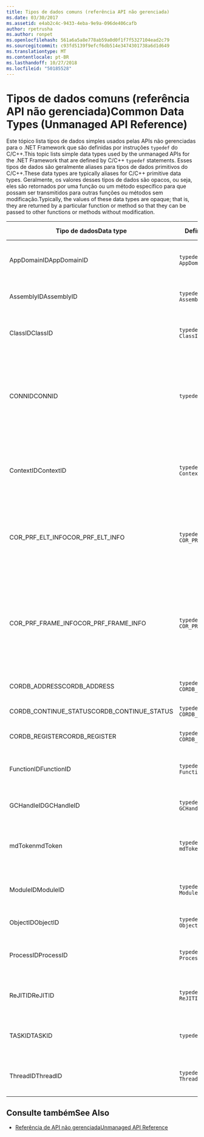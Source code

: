 ```yaml
---
title: Tipos de dados comuns (referência API não gerenciada)
ms.date: 03/30/2017
ms.assetid: e4ab2c4c-9433-4eba-9e9a-096de406cafb
author: rpetrusha
ms.author: ronpet
ms.openlocfilehash: 561a6a5a8e778ab59a0d0f1f7f5327104ead2c79
ms.sourcegitcommit: c93fd5139f9efcf6db514e3474301738a6d1d649
ms.translationtype: MT
ms.contentlocale: pt-BR
ms.lasthandoff: 10/27/2018
ms.locfileid: "50185528"
---
```

# <a name="common-data-types-unmanaged-api-reference"></a><span data-ttu-id="dba00-102">Tipos de dados comuns (referência API não gerenciada)</span><span class="sxs-lookup"><span data-stu-id="dba00-102">Common Data Types (Unmanaged API Reference)</span></span>
<span data-ttu-id="dba00-103">Este tópico lista tipos de dados simples usados pelas APIs não gerenciadas para o .NET Framework que são definidas por instruções `typedef` do C/C++.</span><span class="sxs-lookup"><span data-stu-id="dba00-103">This topic lists simple data types used by the unmanaged APIs for the .NET Framework that are defined by C/C++ `typedef` statements.</span></span> <span data-ttu-id="dba00-104">Esses tipos de dados são geralmente aliases para tipos de dados primitivos do C/C++.</span><span class="sxs-lookup"><span data-stu-id="dba00-104">These data types are typically aliases for C/C++ primitive data types.</span></span> <span data-ttu-id="dba00-105">Geralmente, os valores desses tipos de dados são opacos, ou seja, eles são retornados por uma função ou um método específico para que possam ser transmitidos para outras funções ou métodos sem modificação.</span><span class="sxs-lookup"><span data-stu-id="dba00-105">Typically, the values of these data types are opaque; that is, they are returned by a particular function or method so that they can be passed to other functions or methods without modification.</span></span>  
  
|<span data-ttu-id="dba00-106">Tipo de dados</span><span class="sxs-lookup"><span data-stu-id="dba00-106">Data type</span></span>|<span data-ttu-id="dba00-107">Definição</span><span class="sxs-lookup"><span data-stu-id="dba00-107">Definition</span></span>|<span data-ttu-id="dba00-108">Definido em</span><span class="sxs-lookup"><span data-stu-id="dba00-108">Defined in</span></span>|<span data-ttu-id="dba00-109">Descrição</span><span class="sxs-lookup"><span data-stu-id="dba00-109">Description</span></span>|  
|---------------|----------------|----------------|-----------------|  
|<span data-ttu-id="dba00-110">AppDomainID</span><span class="sxs-lookup"><span data-stu-id="dba00-110">AppDomainID</span></span>|`typedef UINT_PTR AppDomainID;`|<span data-ttu-id="dba00-111">corprof.h</span><span class="sxs-lookup"><span data-stu-id="dba00-111">corprof.h</span></span>|<span data-ttu-id="dba00-112">O identificador de um domínio de aplicativo.</span><span class="sxs-lookup"><span data-stu-id="dba00-112">The identifier of an application domain.</span></span>|  
|<span data-ttu-id="dba00-113">AssemblyID</span><span class="sxs-lookup"><span data-stu-id="dba00-113">AssemblyID</span></span>|`typedef UINT_PTR AssemblyID;`|<span data-ttu-id="dba00-114">corprof.h</span><span class="sxs-lookup"><span data-stu-id="dba00-114">corprof.h</span></span>|<span data-ttu-id="dba00-115">O identificador de um assembly.</span><span class="sxs-lookup"><span data-stu-id="dba00-115">The identifier of an assembly.</span></span>|  
|<span data-ttu-id="dba00-116">ClassID</span><span class="sxs-lookup"><span data-stu-id="dba00-116">ClassID</span></span>|`typedef UINT_PTR ClassID;`|<span data-ttu-id="dba00-117">corprof.h</span><span class="sxs-lookup"><span data-stu-id="dba00-117">corprof.h</span></span>|<span data-ttu-id="dba00-118">O identificador de uma classe gerenciada.</span><span class="sxs-lookup"><span data-stu-id="dba00-118">The identifier of a managed class.</span></span>|  
|<span data-ttu-id="dba00-119">CONNID</span><span class="sxs-lookup"><span data-stu-id="dba00-119">CONNID</span></span>|`typedef DWORD CONNID;`|<span data-ttu-id="dba00-120">cordebug.h, mscoree.h</span><span class="sxs-lookup"><span data-stu-id="dba00-120">cordebug.h, mscoree.h</span></span>|<span data-ttu-id="dba00-121">O identificador de conexão para um thread que está conectado a uma instância do Microsoft SQL Server.</span><span class="sxs-lookup"><span data-stu-id="dba00-121">The connection identifier for a thread that is connected to an instance of Microsoft SQL Server.</span></span>|  
|<span data-ttu-id="dba00-122">ContextID</span><span class="sxs-lookup"><span data-stu-id="dba00-122">ContextID</span></span>|`typedef UINT_PTR ContextID;`|<span data-ttu-id="dba00-123">corprof.h</span><span class="sxs-lookup"><span data-stu-id="dba00-123">corprof.h</span></span>|<span data-ttu-id="dba00-124">O identificador do contexto associado a um thread gerenciado específico.</span><span class="sxs-lookup"><span data-stu-id="dba00-124">The identifier of the context associated with a particular managed thread.</span></span>|  
|<span data-ttu-id="dba00-125">COR_PRF_ELT_INFO</span><span class="sxs-lookup"><span data-stu-id="dba00-125">COR_PRF_ELT_INFO</span></span>|`typedef UINT_PTR COR_PRF_ELT_INFO;`|<span data-ttu-id="dba00-126">corprof.h</span><span class="sxs-lookup"><span data-stu-id="dba00-126">corprof.h</span></span>|<span data-ttu-id="dba00-127">Um identificador opaco que representa informações sobre um registro de ativação específico.</span><span class="sxs-lookup"><span data-stu-id="dba00-127">An opaque handle that represents information about a particular stack frame.</span></span>|  
|<span data-ttu-id="dba00-128">COR_PRF_FRAME_INFO</span><span class="sxs-lookup"><span data-stu-id="dba00-128">COR_PRF_FRAME_INFO</span></span>|`typedef UINT_PTR COR_PRF_FRAME_INFO;`|<span data-ttu-id="dba00-129">corprof.h</span><span class="sxs-lookup"><span data-stu-id="dba00-129">corprof.h</span></span>|<span data-ttu-id="dba00-130">Um identificador opaco que aponta para um registro de ativação.</span><span class="sxs-lookup"><span data-stu-id="dba00-130">An opaque handle that points to a stack frame.</span></span> <span data-ttu-id="dba00-131">Ele é válido somente durante o retorno de chamada para o qual é transmitido.</span><span class="sxs-lookup"><span data-stu-id="dba00-131">It is valid only during the callback to which it is passed.</span></span>|  
|<span data-ttu-id="dba00-132">CORDB_ADDRESS</span><span class="sxs-lookup"><span data-stu-id="dba00-132">CORDB_ADDRESS</span></span>|`typedef ULONG64 CORDB_ADDRESS;`|<span data-ttu-id="dba00-133">cordebug.h</span><span class="sxs-lookup"><span data-stu-id="dba00-133">cordebug.h</span></span>|<span data-ttu-id="dba00-134">Um endereço na memória.</span><span class="sxs-lookup"><span data-stu-id="dba00-134">An address in memory.</span></span>|  
|<span data-ttu-id="dba00-135">CORDB_CONTINUE_STATUS</span><span class="sxs-lookup"><span data-stu-id="dba00-135">CORDB_CONTINUE_STATUS</span></span>|`typedef DWORD CORDB_CONTINUE_STATUS;`|<span data-ttu-id="dba00-136">cordebug.h</span><span class="sxs-lookup"><span data-stu-id="dba00-136">cordebug.h</span></span>|<span data-ttu-id="dba00-137">O status de continuação.</span><span class="sxs-lookup"><span data-stu-id="dba00-137">The continuation status.</span></span>|  
|<span data-ttu-id="dba00-138">CORDB_REGISTER</span><span class="sxs-lookup"><span data-stu-id="dba00-138">CORDB_REGISTER</span></span>|`typedef ULONG64 CORDB_REGISTER;`|<span data-ttu-id="dba00-139">cordebug.h</span><span class="sxs-lookup"><span data-stu-id="dba00-139">cordebug.h</span></span>|<span data-ttu-id="dba00-140">O valor de um registro da CPU.</span><span class="sxs-lookup"><span data-stu-id="dba00-140">The value of a CPU register.</span></span>|  
|<span data-ttu-id="dba00-141">FunctionID</span><span class="sxs-lookup"><span data-stu-id="dba00-141">FunctionID</span></span>|`typedef UINT_PTR FunctionID;`|<span data-ttu-id="dba00-142">corprof.h</span><span class="sxs-lookup"><span data-stu-id="dba00-142">corprof.h</span></span>|<span data-ttu-id="dba00-143">O identificador de uma função ou um método.</span><span class="sxs-lookup"><span data-stu-id="dba00-143">The identifier of a function or method.</span></span>|  
|<span data-ttu-id="dba00-144">GCHandleID</span><span class="sxs-lookup"><span data-stu-id="dba00-144">GCHandleID</span></span>|`typedef UINT_PTR GCHandleID;`|<span data-ttu-id="dba00-145">corprof.h</span><span class="sxs-lookup"><span data-stu-id="dba00-145">corprof.h</span></span>|<span data-ttu-id="dba00-146">Um identificador da coleta de lixo.</span><span class="sxs-lookup"><span data-stu-id="dba00-146">A garbage collection handle.</span></span>|  
|<span data-ttu-id="dba00-147">mdToken</span><span class="sxs-lookup"><span data-stu-id="dba00-147">mdToken</span></span>|`typedef UINT32 mdToken;`|<span data-ttu-id="dba00-148">corprof.h</span><span class="sxs-lookup"><span data-stu-id="dba00-148">corprof.h</span></span>|<span data-ttu-id="dba00-149">Um token de metadados (uma linha em uma tabela de metadados).</span><span class="sxs-lookup"><span data-stu-id="dba00-149">A   metadata token (a row in a metadata table).</span></span>|  
|<span data-ttu-id="dba00-150">ModuleID</span><span class="sxs-lookup"><span data-stu-id="dba00-150">ModuleID</span></span>|`typedef UINT_PTR ModuleID;`|<span data-ttu-id="dba00-151">corprof.h</span><span class="sxs-lookup"><span data-stu-id="dba00-151">corprof.h</span></span>|<span data-ttu-id="dba00-152">O identificador de um módulo de assembly.</span><span class="sxs-lookup"><span data-stu-id="dba00-152">The identifier of an assembly module.</span></span>|  
|<span data-ttu-id="dba00-153">ObjectID</span><span class="sxs-lookup"><span data-stu-id="dba00-153">ObjectID</span></span>|`typedef UINT_PTR ObjectID;`|<span data-ttu-id="dba00-154">corprof.h</span><span class="sxs-lookup"><span data-stu-id="dba00-154">corprof.h</span></span>|<span data-ttu-id="dba00-155">O identificador de um objeto.</span><span class="sxs-lookup"><span data-stu-id="dba00-155">The identifier of an object.</span></span>|  
|<span data-ttu-id="dba00-156">ProcessID</span><span class="sxs-lookup"><span data-stu-id="dba00-156">ProcessID</span></span>|`typedef UINT_PTR ProcessID;`|<span data-ttu-id="dba00-157">corprof.h</span><span class="sxs-lookup"><span data-stu-id="dba00-157">corprof.h</span></span>|<span data-ttu-id="dba00-158">O identificador de um processo gerenciado.</span><span class="sxs-lookup"><span data-stu-id="dba00-158">The identifier of a managed process.</span></span>|  
|<span data-ttu-id="dba00-159">ReJITID</span><span class="sxs-lookup"><span data-stu-id="dba00-159">ReJITID</span></span>|`typedef UINT_PTR ReJITID;`|<span data-ttu-id="dba00-160">corprof.h</span><span class="sxs-lookup"><span data-stu-id="dba00-160">corprof.h</span></span>|<span data-ttu-id="dba00-161">O identificador de uma função com compilação JIT.</span><span class="sxs-lookup"><span data-stu-id="dba00-161">The identifier of a jitted function.</span></span>|  
|<span data-ttu-id="dba00-162">TASKID</span><span class="sxs-lookup"><span data-stu-id="dba00-162">TASKID</span></span>|`typedef UINT64 TASKID;`|<span data-ttu-id="dba00-163">cordebug.h, mscoree.h</span><span class="sxs-lookup"><span data-stu-id="dba00-163">cordebug.h, mscoree.h</span></span>|<span data-ttu-id="dba00-164">O identificador de um [ICLRTask](../../../docs/framework/unmanaged-api/hosting/iclrtask-interface.md) instância.</span><span class="sxs-lookup"><span data-stu-id="dba00-164">The identifier of an [ICLRTask](../../../docs/framework/unmanaged-api/hosting/iclrtask-interface.md) instance.</span></span>|  
|<span data-ttu-id="dba00-165">ThreadID</span><span class="sxs-lookup"><span data-stu-id="dba00-165">ThreadID</span></span>|`typedef UINT_PTR ThreadID;`|<span data-ttu-id="dba00-166">corprof.h</span><span class="sxs-lookup"><span data-stu-id="dba00-166">corprof.h</span></span>|<span data-ttu-id="dba00-167">O identificador de um thread gerenciado.</span><span class="sxs-lookup"><span data-stu-id="dba00-167">The identifier of a managed thread.</span></span>|  
  
## <a name="see-also"></a><span data-ttu-id="dba00-168">Consulte também</span><span class="sxs-lookup"><span data-stu-id="dba00-168">See Also</span></span>  
- [<span data-ttu-id="dba00-169">Referência de API não gerenciada</span><span class="sxs-lookup"><span data-stu-id="dba00-169">Unmanaged API Reference</span></span>](../../../docs/framework/unmanaged-api/index.md)
